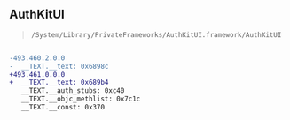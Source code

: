 ## AuthKitUI

> `/System/Library/PrivateFrameworks/AuthKitUI.framework/AuthKitUI`

```diff

-493.460.2.0.0
-  __TEXT.__text: 0x6898c
+493.461.0.0.0
+  __TEXT.__text: 0x689b4
   __TEXT.__auth_stubs: 0xc40
   __TEXT.__objc_methlist: 0x7c1c
   __TEXT.__const: 0x370

```
